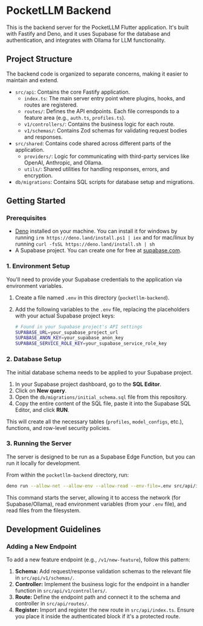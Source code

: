 # PocketLLM Backend

This is the backend server for the PocketLLM Flutter application. It's built with Fastify and Deno, and it uses Supabase for the database and authentication, and integrates with Ollama for LLM functionality.

## Project Structure

The backend code is organized to separate concerns, making it easier to maintain and extend.

-   `src/api`: Contains the core Fastify application.
    -   `index.ts`: The main server entry point where plugins, hooks, and routes are registered.
    -   `routes/`: Defines the API endpoints. Each file corresponds to a feature area (e.g., `auth.ts`, `profiles.ts`).
    -   `v1/controllers/`: Contains the business logic for each route.
    -   `v1/schemas/`: Contains Zod schemas for validating request bodies and responses.
-   `src/shared`: Contains code shared across different parts of the application.
    -   `providers/`: Logic for communicating with third-party services like OpenAI, Anthropic, and Ollama.
    -   `utils/`: Shared utilities for handling responses, errors, and encryption.
-   `db/migrations`: Contains SQL scripts for database setup and migrations.

## Getting Started

### Prerequisites

-   [Deno](https://deno.land/) installed on your machine. You can install it for windows by running `irm https://deno.land/install.ps1 | iex` and for mac/linux by running `curl -fsSL https://deno.land/install.sh | sh`
-   A Supabase project. You can create one for free at [supabase.com](https://supabase.com).

### 1. Environment Setup

You'll need to provide your Supabase credentials to the application via environment variables.

1.  Create a file named `.env` in this directory (`pocketllm-backend`).
2.  Add the following variables to the `.env` file, replacing the placeholders with your actual Supabase project keys:

    ```sh
    # Found in your Supabase project's API settings
    SUPABASE_URL=your_supabase_project_url
    SUPABASE_ANON_KEY=your_supabase_anon_key
    SUPABASE_SERVICE_ROLE_KEY=your_supabase_service_role_key
    ```

### 2. Database Setup

The initial database schema needs to be applied to your Supabase project.

1.  In your Supabase project dashboard, go to the **SQL Editor**.
2.  Click on **New query**.
3.  Open the `db/migrations/initial_schema.sql` file from this repository.
4.  Copy the entire content of the SQL file, paste it into the Supabase SQL Editor, and click **RUN**.

This will create all the necessary tables (`profiles`, `model_configs`, etc.), functions, and row-level security policies.

### 3. Running the Server

The server is designed to be run as a Supabase Edge Function, but you can run it locally for development.

From within the `pocketllm-backend` directory, run:
```bash
deno run --allow-net --allow-env --allow-read --env-file=.env src/api/index.ts
```
This command starts the server, allowing it to access the network (for Supabase/Ollama), read environment variables (from your `.env` file), and read files from the filesystem.

## Development Guidelines

### Adding a New Endpoint

To add a new feature endpoint (e.g., `/v1/new-feature`), follow this pattern:

1.  **Schema:** Add request/response validation schemas to the relevant file in `src/api/v1/schemas/`.
2.  **Controller:** Implement the business logic for the endpoint in a handler function in `src/api/v1/controllers/`.
3.  **Route:** Define the endpoint path and connect it to the schema and controller in `src/api/routes/`.
4.  **Register:** Import and register the new route in `src/api/index.ts`. Ensure you place it inside the authenticated block if it's a protected route.
